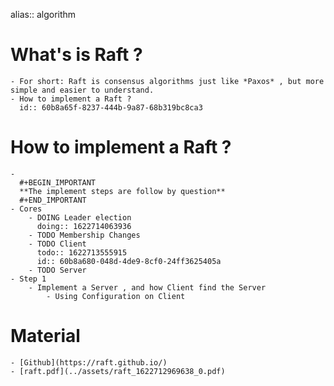 alias:: algorithm

# What's is Raft ?
	- For short: Raft is consensus algorithms just like *Paxos* , but more simple and easier to understand.
	- How to implement a Raft ?
	  id:: 60b8a65f-8237-444b-9a87-68b319bc8ca3
# How to implement a Raft ?
	-
	  #+BEGIN_IMPORTANT
	  **The implement steps are follow by question**
	  #+END_IMPORTANT
	- Cores
		- DOING Leader election
		  doing:: 1622714063936
		- TODO Membership Changes
		- TODO Client
		  todo:: 1622713555915
		  id:: 60b8a680-048d-4de9-8cf0-24ff3625405a
		- TODO Server
	- Step 1
		- Implement a Server , and how Client find the Server
			- Using Configuration on Client
# Material
	- [Github](https://raft.github.io/)
	- [raft.pdf](../assets/raft_1622712969638_0.pdf)